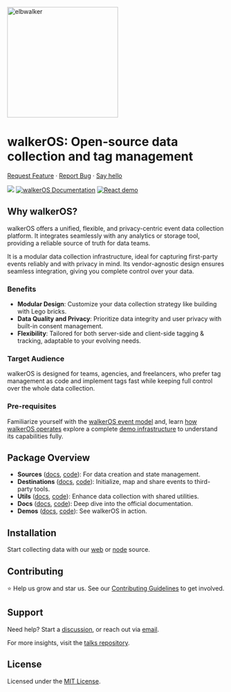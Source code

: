 <p align="left">
  <a href="https://elbwalker.com">
    <img title="elbwalker" src='https://www.elbwalker.com/img/elbwalker_logo.png' width="256px"/>
  </a>
</p>

# walkerOS: Open-source data collection and tag management

[Request Feature](https://github.com/elbwalker/walkerOS/issues/new) ·
[Report Bug](https://github.com/elbwalker/walkerOS/issues/new) ·
[Say hello](https://calendly.com/elb-alexander/30min)

<div align="left">
  <img src="https://img.shields.io/github/license/elbwalker/walkerOS" />
  <a href="https://www.elbwalker.com/docs/"><img src="https://img.shields.io/badge/docs-www.elbwalker.com/docs/-yellow" alt="walkerOS Documentation"></a>
  <a href="https://github.com/elbwalker/walkerOS/tree/main/apps/demos/react"><img src="https://img.shields.io/badge/React_demo-blue" alt="React demo"></a>

</div>

## Why walkerOS?

walkerOS offers a unified, flexible, and privacy-centric event data collection
platform. It integrates seamlessly with any analytics or storage tool, providing
a reliable source of truth for data teams.

It is a modular data collection infrastructure, ideal for capturing first-party
events reliably and with privacy in mind. Its vendor-agnostic design ensures
seamless integration, giving you complete control over your data.

### Benefits

- **Modular Design**: Customize your data collection strategy like building with
  Lego bricks.
- **Data Quality and Privacy**: Prioritize data integrity and user privacy with
  built-in consent management.
- **Flexibility**: Tailored for both server-side and client-side tagging &
  tracking, adaptable to your evolving needs.

### Target Audience

walkerOS is designed for teams, agencies, and freelancers, who prefer tag
management as code and implement tags fast while keeping full control over the
whole data collection.

### Pre-requisites

Familiarize yourself with the
[walkerOS event model](https://www.elbwalker.com/docs/walkeros/event-model) and,
learn
[how walkerOS operates](https://www.elbwalker.com/docs/#how-walkeros-operates)
explore a complete
[demo infrastructure](https://www.elbwalker.com/docs/#complete-infrastructure)
to understand its capabilities fully.

## Package Overview

- **Sources** ([docs](https://www.elbwalker.com/docs/sources/),
  [code](./packages/sources/)): For data creation and state management.
- **Destinations** ([docs](https://www.elbwalker.com/docs/destinations/),
  [code](./packages/destinations/)): Initialize, map and share events to
  third-party tools.
- **Utils** ([docs](https://www.elbwalker.com/docs/utils/),
  [code](./packages/utils/)): Enhance data collection with shared utilities.
- **Docs** ([docs](https://www.elbwalker.com/docs/), [code](./website/docs/)):
  Deep dive into the official documentation.
- **Demos** ([docs](https://www.elbwalker.com/docs/), [code](./apps/demos/)):
  See walkerOS in action.

## Installation

Start collecting data with our
[web](https://github.com/elbwalker/walkerOS/tree/main/packages/sources/walkerjs)
or [node](https://github.com/elbwalker/walkerOS/tree/main/packages/sources/node)
source.

## Contributing

⭐️ Help us grow and star us. See our
[Contributing Guidelines](https://www.elbwalker.com/docs/contributing) to get
involved.

## Support

Need help? Start a
[discussion](https://github.com/elbwalker/walkerOS/discussions), or reach out
via [email](mailto:hello@elbwalker.com).

For more insights, visit the
[talks repository](https://github.com/elbwalker/talks).

## License

Licensed under the [MIT License](./LICENSE).
